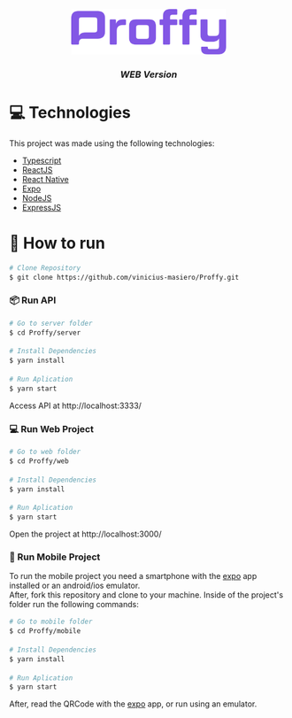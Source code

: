 <div align="center">

<img src="https://github.com/vinicius-masiero/proffy/blob/master/.github/logo.png" alt="Proffy" width="280"/>

### _**WEB** Version_
</div>

# :computer: Technologies
This project was made using the following technologies:
<ul>
  <li><a href="https://www.typescriptlang.org/">Typescript</a></li>
  <li><a href="https://reactjs.org/">ReactJS</a></li>
  <li><a href="https://reactnative.dev/">React Native</a></li>
  <li><a href="https://expo.io/">Expo</a></li>
  <li><a href="https://nodejs.org/en/">NodeJS</a></li>
  <li><a href="https://expressjs.com/">ExpressJS</a></li>
</ul>

# :construction_worker: How to run
```bash
# Clone Repository
$ git clone https://github.com/vinicius-masiero/Proffy.git
```
### 📦 Run API

```bash
# Go to server folder
$ cd Proffy/server

# Install Dependencies
$ yarn install

# Run Aplication
$ yarn start
```
Access API at http://localhost:3333/

### 💻 Run Web Project

```bash
# Go to web folder
$ cd Proffy/web

# Install Dependencies
$ yarn install

# Run Aplication
$ yarn start
```
Open the project at http://localhost:3000/

### 📱 Run Mobile Project
To run the mobile project you need a smartphone with the [expo](https://play.google.com/store/apps/details?id=host.exp.exponent) app installed or an android/ios emulator.
<br />
After, fork this repository and clone to your machine. Inside of the project's folder run the following commands:

```bash
# Go to mobile folder
$ cd Proffy/mobile

# Install Dependencies
$ yarn install

# Run Aplication
$ yarn start
```
After, read the QRCode with the [expo](https://play.google.com/store/apps/details?id=host.exp.exponent) app, or run using an emulator.

